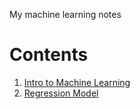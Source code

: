 My machine learning notes 

# Contents 

1. [Intro to Machine Learning](/Coursera_Supervised_ML/Intro_to_ML/README.md#into-to-machine-learning)
2. [Regression Model](/Coursera_Supervised_ML/Intro_to_ML/README.md#regression-model)